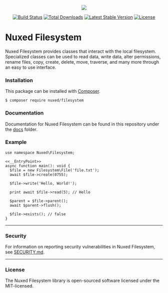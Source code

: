 <p align="center"><img src="https://avatars3.githubusercontent.com/u/45311177?s=200&v=4"></p>

<p align="center">
<a href="https://travis-ci.org/nuxed/filesystem"><img src="https://travis-ci.org/nuxed/filesystem.svg" alt="Build Status"></a>
<a href="https://packagist.org/packages/nuxed/filesystem"><img src="https://poser.pugx.org/nuxed/filesystem/d/total.svg" alt="Total Downloads"></a>
<a href="https://packagist.org/packages/nuxed/filesystem"><img src="https://poser.pugx.org/nuxed/filesystem/v/stable.svg" alt="Latest Stable Version"></a>
<a href="https://packagist.org/packages/nuxed/filesystem"><img src="https://poser.pugx.org/nuxed/filesystem/license.svg" alt="License"></a>
</p>

# Nuxed Filesystem
 
Nuxed Filesystem provides classes that interact with the local filesystem. Specialized classes can be used to read data, write data, alter permissions, rename files, copy, create, delete, move, traverse, and many more through an easy to use interface.

### Installation

This package can be installed with [Composer](https://getcomposer.org).

```console
$ composer require nuxed/filesystem
```

### Documentation

Documentation for Nuxed Filesystem can be found in this repository under the [docs](docs/README.md) folder.

### Example

```hack
use namespace Nuxed\Filesystem;

<<__EntryPoint>>
async function main(): void {
  $file = new Filesystem\File('file.txt');
  await $file->create(0755);

  $file->write('Hello, World!');

  print await $file->read(5); // Hello

  $parent = $file->parent();
  await $parent->flush();

  $file->exists(); // false
}
```

---

### Security

For information on reporting security vulnerabilities in Nuxed Filesystem, see [SECURITY.md](SECURITY.md).

---

### License

The Nuxed Filesystem library is open-sourced software licensed under the MIT-licensed.
